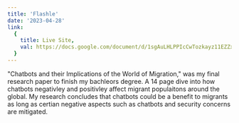 ```yaml
---
title: 'Flashle'
date: '2023-04-28'
link:
  {
    title: Live Site,
    val: https://docs.google.com/document/d/1sgAuLHLPPIcCwTozkayz11EZZxEpNr6HSMLp1gSaKaY/edit?usp=sharing,
  }
---
```


"Chatbots and their Implications of the World of Migration," was my final research paper to finish my bachleors degree. A 14 page dive into how chatbots negativley and positivley affect migrant populaitons around the global. My research concludes that chatbots could be a benefit to migrants as long as certian negative aspects such as chatbots and security concerns are mitigated.

